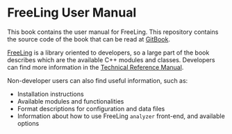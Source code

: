 # FreeLing User Manual

This book contains the user manual for FreeLing. This repository
contains the source code of the book that can be read at
[GitBook](https://www.gitbook.com/book/talp-upc/freeling-user-manual/).

[FreeLing](http://nlp.lsi.upc.edu/freeling) is a library oriented to developers, so a large part of the
book describes which are the available C++ modules and classes.
Developers can find more information in the
[Technical Reference Manual](http://nlp.lsi.upc.edu/freeling/doc/refman).

Non-developer users can also find useful information, such as: 

* Installation instructions
* Available modules and functionalities
* Format descriptions for configuration and data files
* Information about how to use FreeLing `analyzer` front-end, and
  available options


